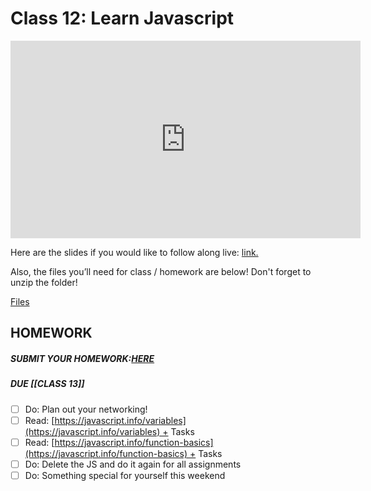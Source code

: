 # Class 12: Learn Javascript

<iframe width="560" height="316" src="https://www.youtube.com/embed/_A20kVsaqIk" title="Learn JavaScript in 2022! Free Software Engineering Bootcamp! (class 12) - #100Devs" frameborder="0" allow="accelerometer; autoplay; clipboard-write; encrypted-media; gyroscope; picture-in-picture" allowfullscreen></iframe>

Here are the slides if you would like to follow along live: [link.](https://slides.com/leonnoel/100devs2-javascript-basics)

Also, the files you’ll need for class / homework are below! Don't forget to unzip the folder!

[Files](https://drive.google.com/file/d/1w7gjBUWEpLIzg6y_t6XX5EhGeC4MbG4C/view?usp=sharing)

## HOMEWORK

##### SUBMIT YOUR HOMEWORK:[HERE](https://forms.gle/7r1obfquRuih9BEu7)

##### DUE [[CLASS 13]]

- [ ]   Do: Plan out your networking!
- [ ]   Read: [https://javascript.info/variables](https://javascript.info/variables) + Tasks
- [ ]   Read: [https://javascript.info/function-basics](https://javascript.info/function-basics) + Tasks
- [ ]   Do: Delete the JS and do it again for all assignments
- [ ]   Do: Something special for yourself this weekend